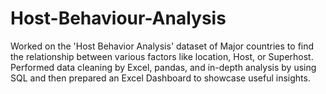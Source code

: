 # Host-Behaviour-Analysis
Worked on the 'Host Behavior Analysis' dataset of Major countries to find the relationship between various factors like location, Host, or Superhost.
Performed data cleaning by Excel, pandas, and in-depth analysis by using SQL and then prepared an Excel Dashboard to showcase useful insights.

